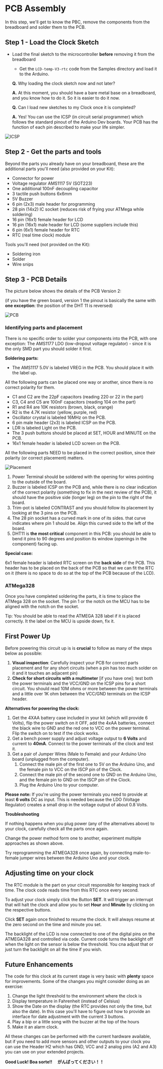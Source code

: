 # PCB Assembly

In this step, we'll get to know the PBC, remove the components from the breadboard and solder them to the PCB.

## Step 1 - Load the Clock Sketch

- Load the final sketch to the microcontroller **before** removing it from the breadboard
  -  Get the `LCD-temp-V3-rtc` code from the Samples directory and load it to the Arduino.
  
    **Q.** Why loading the clock sketch now and not later?

    **A.** At this moment, you should have a bare metal base on a breadboard, and you know how to do it. So it is easier to do it now. 

    **Q.** Can I load new sketches to my Clock once it is completed?

    **A.** Yes! You can use the ICSP (in circuit serial programmer) which follows the standard pinout of the Arduino Dev boards. Your PCB has the function of each pin described to make your life simpler. 

![ICSP](../Images/icsp.png)

## Step 2 - Get the parts and tools

Beyond the parts you already have on your breadboard, these are the additional parts you'll need (also provided on your Kit):

  - Connector for power
  - Voltage regulator AMS1117 5V (SOT223)
  - One additional 100nF decoupling capacitor
  - 3 tactile push buttons 6x6mm
  - 5V Buzzer
  - 6 pin (2x3) male header for programming
  - 28 pin (14x2) IC socket (reduces risk of frying your ATMega while soldering)
  - 16 pin (16x1) female header for LCD
  - 16 pin (16x1) male header for LCD (some suppliers include this)
  - 6 pin (6x1) female header for RTC
  - RTC (real time clock) module

Tools you'll need (not provided on the Kit):

  - Soldering iron
  - Solder
  - Wire snips

## Step 3 - PCB Details

The picture below shows the details of the PCB Version 2: 

(if you have the green board, version 1 the pinout is basically the same with **one exception**: the position of the DHT 11 is reversed)  

![PCB](../Images/pcb-front-v2.png)

### Identifying parts and placement

There is no specific order to solder your components into the PCB, with one exception: The AMS1177 LDO (low-dropout voltage regulator) - since it is the only SMD part you should solder it first.

**Soldering parts:**

* The AMS1117 5.0V is labeled VREG in the PCB. You should place it with the label up.

All the following parts can be placed one way or another, since there is no correct polarity for them.

* C1 and C2 are the 22pF capacitors (reading 220 or 22 in the part)
* C3, C4 and C5 are 100nF capacitors (reading 104 on the part)
* R1 and R4 are 10K resistors (brown, black, orange)
* R2 is the 4.7K resistor (yellow, purple, red)
* Oscillator crystal is labeled 16MHz on the PCB.
* 6 pin male header (2x3) is labeled ICSP on the PCB.
* LDR is labeled Light on the PCB.
* The 3 push buttons should be placed at SET, HOUR and MINUTE on the PCB.
* 16x1 female header is labeled LCD screen on the PCB.

All the following parts NEED to be placed in the correct position, since their polarity (or correct placement) matters.

![Placement](../Images/parts-placement.png)

1. Power Terminal should be soldered with the opening for wires pointing to the outside of the board.
1. Buzzer is labeled ICSP on the PCB and, while there is no clear indication of the correct polarity (something to fix in the next review of the PCB), it should have the positive side (longer leg) on the pin to the right of the board.
1. Trim-pot is labeled CONTRAST and you should follow its placement by looking at the 3 pins on the PCB.
1. The 28 pin socket has a curved mark in one of its sides. that curve indicates where pin 1 should be. Align this curved side to the left of the board.
1. DHT11 is **the most critical** component in this PCB: you should be able to bend it pins to 90 degrees and position its window (openings in the component) facing up.

**Special case:**

6x1 female header is labeled RTC screen on the **back side** of the PCB. This header has to be placed on the back of the PCB so that we can fit the RTC on it (there is no space to do so at the top of the PCB because of the LCD).

### ATMega328

Once you have completed soldering the parts, it is time to place the ATMega 328 on the socket. The pin 1 or the notch on the MCU has to be aligned with the notch on the socket.

Tip: You should be able to read the ATMEGA 328 label if it is placed correctly. It the label on the MCU is upside down, fix it.

## First Power Up

Before powering this circuit up is is **crucial** to follow as many of the steps below as possible:

1. **Visual inspection**: Carefully inspect your PCB for correct parts placement and for any short circuits (when a pin has too much solder on it and it touches an adjacent pin)
1. **Check for short circuits with a multimeter** [if you have one]: test both the power terminals and the VCC/GND on the ICSP pins for a short circuit. You should read 10M ohms or more between the power terminals and a little over 1K ohm between the VCC/GND terminals on the ICSP header.

**Alternatives for powering the clock:**

1. Get the 4XAA battery case included in your kit (which will provide 6 Volts), flip the power switch on it OFF, add the 4xAA batteries, connect the black wire to GND and the red one to VCC on the power terminal. Flip the switch on to test if the clock works. 
1. Get a bench power supply and adjust voltage output to **6 Volts** and current to **40mA**. Connect to the power terminals of the clock and test it.
1. Get a pair of Jumper Wires (Male to Female) and your Arduino Uno board (unplugged from the computer).
    1. Connect the male pin of the first one to 5V on the Arduino Uno, and the female pin to VCC on the ISCP pin of the Clock. 
    1. Connect the male pin of the second one to GND on the Arduino Uno, and the female pin to GND on the ISCP pin of the Clock. 
    2. Plug the Arduino Uno to your computer.

**Please note:** If you're using the power terminals you need to provide at least **6 volts** DC as input. This is needed because the LDO (Voltage Regulator) creates a small drop in the voltage output of about 0.8 Volts.

**Troubleshooting**

If nothing happens when you plug power (any of the alternatives above) to your clock, carefully check all the parts once again.

Change the power method form one to another, experiment multiple approaches as shown above.

Try reprogramming the ATMEGA328 once again, by connecting male-to-female jumper wires between the Arduino Uno and your clock.

## Adjusting time on your clock

The RTC module is the part on your circuit responsible for keeping track of time. The clock code reads time from this RTC once every second.

To adjust your clock simply click the Button **SET**. It will trigger an interrupt that will halt the clock and allow you to set **Hour** and **Minute** by clicking on the respective buttons.

Click **SET** again once finished to resume the clock. It will always resume at the zero second on the time and minute you set. 

The backlight of the LCD is now connected to one of the digital pins on the ATMEGA328 and controlled via code. Current code turns the backlight off when the light on the sensor is below the threshold. You cna adjust that or just turn the backlight on all the time if you wish.

## Future Enhancements 

The code for this clock at its current stage is very basic with **plenty** space for improvements. Some of the changes you might consider doing as an exercise:

1. Change the light threshold to the environment where the clock is
1. Display temperature in Fahrenheit (instead of Celsius)
1. Show the Date on the display (the RTC provides not only the time, but also the date). In this case you'll have to figure out how to provide an interface for date adjustment with the current 3 buttons.
1. Play a bip or a little song with the buzzer at the top of the hours
1. Make it an alarm clock. 

All these changes can be performed with the current hardware available, but if you need to add more sensors and other outputs to your clock you can use the Header H2 which has GND, VCC and 2 analog pins (A2 and A3) you can use on your extended projects.

**Good Luck!   Boa sorte!!　 がんばってください！！**
